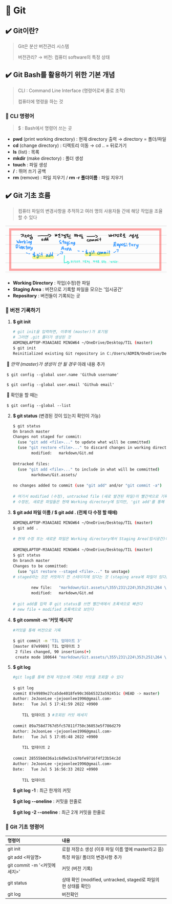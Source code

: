 # 📝 Git



## ✔️ Git이란?

> Git은 분산 버전관리 시스템
>
> 버전관리?  →  버전: 컴퓨터 software의 특정 상태



## ✔️ Git Bash를 활용하기 위한 기본 개념

> CLI : Command Line Interface (명령어로써 줄로 조작)
>
> 컴퓨터에 명령을 하는 것



### 📌 CLI 명령어

> $ : Bash에서 명령어 쓰는 곳

- **pwd** (print working directory) : 현재 directory 출력 				→  directory = 폴더/파일
- **cd** (change directory) : 디렉토리 이동                                         →  cd .. = 뒤로가기
- **ls** (list) : 목록
- **mkdir** (make directory) : 폴더 생성
- **touch** : 파일 생성
- **/** : 뛰어 쓰기 공백
- **rm** (remove) : 파일 지우기 / **rm -r 폴더이름** : 파일 지우기





## ✔️ Git 기초 흐름

> 컴퓨터 파일의 변경사항을 추적하고 여러 명의 사용자들 간에 해당 작업을 조율할 수 있다

![process](Git.assets/process.png)

- **Working Directory** : 작업(수정)한 파일
- **Staging  Area** : 버전으로 기록할 파일을 모으는 '임시공간'
- **Repository** : 버전들이 기록되는 곳



### 📌 버전 기록하기

1. **$ git init**

   ```bash
   # git init을 입력하면, 이후에 (master)가 표기됨
   # 그러면 .git 폴더가 생성된 것
   ADMIN@LAPTOP-M3AAIA8I MINGW64 ~/OneDrive/Desktop/TIL (master)
   $ git init
   Reinitialized existing Git repository in C:/Users/ADMIN/OneDrive/Desktop/TIL/.git/
   ```

​	🚨 *만약 (master)가 생성이 안 될 경우*     아래 내용 추가

​	`$ git config --global user.name 'Github username'`

​	`$ git config --global user.email 'Github email'`

​	🚨 확인을 할 때는

​	`$ git config --global --list`



2. **$ git status** (변경된 것이 있는지 확인이 가능)

   ```bash
   $ git status
   On branch master
   Changes not staged for commit:
     (use "git add <file>..." to update what will be committed)
     (use "git restore <file>..." to discard changes in working directory)
           modified:   markdown/Git.md
   
   Untracked files:
     (use "git add <file>..." to include in what will be committed)
           markdown/Git.assets/
   
   no changes added to commit (use "git add" and/or "git commit -a")
   
   # 여기서 modified (수정), untracked file (새로 발견된 파일)이 빨간색으로 기록된다
   # 수정된, 새로운 파일들은 현재 Working directory에 있지만, 'git add'를 통해 Staging Area로 보낸다
   ```

   

3. **$ git add 파일 이름 / $ git add . (전체 다 수정 할 때에)**

   ```bash
   ADMIN@LAPTOP-M3AAIA8I MINGW64 ~/OneDrive/Desktop/TIL (master)
   $ git add .
   
   # 현재 수정 또는 새로운 파일은 Working directory에서 Staging Area(임시공간)에 옮겨졌다
   
   ADMIN@LAPTOP-M3AAIA8I MINGW64 ~/OneDrive/Desktop/TIL (master)
   $ git status
   On branch master
   Changes to be committed:
     (use "git restore --staged <file>..." to unstage)
   # staged라는 것은 커밋하기 전 스테이지에 있다는 것 (staging area에 파일이 있다는 것)
                       
           new file:   "markdown/Git.assets/\355\231\224\353\251\264 \354\272\241\354\262\230 2022-07-05 171325.png"
           modified:   markdown/Git.md
           
   # git add를 입력 후 git status를 쓰면 빨간색에서 초록색으로 빠귄다
   # new file + modified 초록색으로 보인다
   ```

   

4. **$ git commit -m '커밋 메시지'**

   ```bash
   #커밋을 통해 버전으로 기록
   
   $ git commit -m 'TIL 업데이트 3'
   [master 87e9989] TIL 업데이트 3
    2 files changed, 90 insertions(+)
    create mode 100644 "markdown/Git.assets/\355\231\224\353\251\264 \354\272\241\354\262\230 2022-07-05 171325.png"
   ```

   

5. **$ git log**

   ```bash
   #git log를 통해 현재 저장소에 기록된 커밋을 조회할 수 있다
   
   $ git log
   commit 87e9989e27ca5de4018fe90c36b65323a592451c (HEAD -> master)
   Author: JeJoonLee <jejoonlee1996@gmail.com>
   Date:   Tue Jul 5 17:41:59 2022 +0900
   
       TIL 업데이트 3 #조회된 커밋 메세지
   
   commit 89a758d7767d5fc57811f750c36053e5f786d279
   Author: JeJoonLee <jejoonlee1996@gmail.com>
   Date:   Tue Jul 5 17:05:48 2022 +0900
   
       TIL 업데이트 2
   
   commit 28555b0d36a1c6d9e52c67bfe9716f4f23b54c2d
   Author: JeJoonLee <jejoonlee1996@gmail.com>
   Date:   Tue Jul 5 16:56:33 2022 +0900
   
       TIL 업데이트
   ```

   **$ git log -1** : 최근 한개의 커밋

   **$ git log  --oneline** : 커밋을 한줄로

   **$ git log -2 --oneline** : 최근 2개 커밋을 한줄로



### 📌 Git 기초 명령어

| 명령어                       | 내용                                                         |
| :--------------------------- | :----------------------------------------------------------- |
| git init                     | 로컬 저장소 생성 (이후 파일 이름 옆에 master라고 뜸)         |
| git add <파일명>             | 특정 파일/ 폴더의 변경사항 추가                              |
| git commit -m '<커밋메세지>' | 커밋 (버전 기록)                                             |
| git status                   | 상태 확인 (modified, untracked, staged로 파일의 현 상태를 확인) |
| git log                      | 버전확인                                                     |





